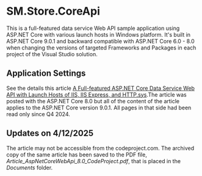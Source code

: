 # SM.Store.CoreApi
This is a full-featured data service Web API sample application using ASP.NET Core with various launch hosts in Windows platform. It's built in ASP.NET Core 9.0.1 and backward compatible with ASP.NET Core 6.0 - 8.0 when changing the versions of targeted Frameworks and Packages in each project of the Visual Studio solution.  

## Application Settings
See the details this article [A Full-featured ASP.NET Core Data Service Web API with Launch Hosts of IIS, IIS Express, and HTTP.sys](https://www.codeproject.com/Articles/5387581/A-Full-featured-ASP.NET-Core-Data-Service-Web-API-).The article was posted with the ASP.NET Core 8.0 but all of the content of the article applies to the ASP.NET Core version 9.0.1. All pages in that side had been read only since Q4 2024.

## Updates on 4/12/2025
The article may not be accessible from the codeproject.com. The archived copy of the same article has been saved to the PDF file, *Article_AspNetCoreWebApi_8.0_CodeProject.pdf*, that is placed in the *Documents* folder.
